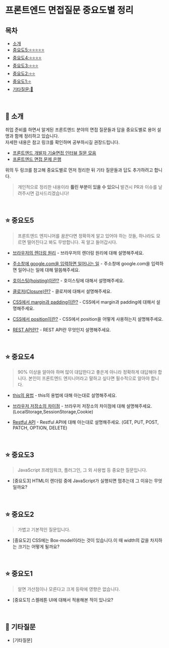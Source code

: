 # 프론트엔드 면접질문 중요도별 정리

## 목차

- [소개](#bow-소개)
- [중요도5:⭐️⭐️⭐️⭐️⭐️](#star-중요도5)
- [중요도4:⭐️⭐️⭐️⭐️](#star-중요도4)
- [중요도3:⭐️⭐️⭐️](#star-중요도3)
- [중요도2:⭐️⭐️](#star-중요도2)
- [중요도1:⭐️](#star-중요도1)
- [기타질문:🌟](#star2-기타질문)

<br>

## :bow: 소개

취업 준비를 하면서 알게된 프론트엔드 분야의 면접 질문들과 답을 중요도별로 용어 설명과 함께 정리하고 있습니다.
<br>
자세한 내용은 참고 링크를 확인하며 공부하시길 권장드립니다.

- [프론트엔드 개발자 기술면접 인터뷰 질문 모음](https://realmojo.tistory.com/300)
  <br>
- [프론트엔드 면접 문제 은행](https://h5bp.org/Front-end-Developer-Interview-Questions/translations/korean/)

위의 두 링크를 참고해 중요도별로 먼저 정리한 뒤 기타 질문들과 답도 추가하려고 합니다.

> 개인적으로 정리한 내용이라 **틀린 부분이 있을 수 있으니** 발견시 PR과 이슈를 날려주시면 감사드리겠습니다!

<br>

## :star: 중요도5

> 프론트엔드 엔지니어를 꿈꾼다면 정확하게 알고 있어야 하는 것들, 하나라도 모르면 떨어진다고 봐도 무방합니다. 꼭 알고 들어갑시다.

- [브라우저의 렌더링 원리](https://github.com/Esoolgnah/Frontend-Interview-Questions/blob/main/Notes/important-5/browser-rendering.md) - 브라우저의 렌더링 원리에 대해 설명해주세요.

- [주소창에 google.com을 입력하면 일어나는 일](https://github.com/Esoolgnah/Frontend-Interview-Questions/blob/main/Notes/important-5/what-happens-when-type-google.md) - 주소창에 google.com을 입력하면 일어나는 일에 대해 말씀해주세요.

- [호이스팅(hoisting)이란?](https://github.com/Esoolgnah/Frontend-Interview-Questions/blob/main/Notes/important-5/hoisting.md) - 호이스팅에 대해서 설명해주세요.

- [클로저(Closure)란?](https://github.com/Esoolgnah/Frontend-Interview-Questions/blob/main/Notes/important-5/closure.md) - 클로저에 대해서 설명해주세요.

- [CSS에서 margin과 padding이란?](https://github.com/Esoolgnah/Frontend-Interview-Questions/blob/main/Notes/important-5/margin-padding.md) - CSS에서 margin과 padding에 대해서 설명해주세요.

- [CSS에서 position이란?](https://github.com/Esoolgnah/Frontend-Interview-Questions/blob/main/Notes/important-5/position.md) - CSS에서 position을 어떻게 사용하는지 설명해주세요.

- [REST API란?](https://github.com/Esoolgnah/Frontend-Interview-Questions/blob/main/Notes/important-5/rest-api.md) - REST API란 무엇인지 설명해주세요.

<br>

## :star: 중요도4

> 90% 이상을 알아야 하며 많이 대답한다고 좋은게 아니라 정확하게 대답해야 합니다. 본인이 프론트엔드 엔지니어라고 말하고 싶다면 필수적으로 알아야 합니다.

- [this의 용법](https://github.com/Esoolgnah/Frontend-Interview-Questions/blob/main/Notes/important-4/this.md) - this의 용법에 대해 아는대로 설명해주세요.

- [브라우저 저장소의 차이점](https://github.com/Esoolgnah/Frontend-Interview-Questions/blob/main/Notes/important-4/web-storage.md) - 브라우저 저장소의 차이점에 대해 설명해주세요. (LocalStorage,SessionStorage,Cookie)

- [Restful API](https://github.com/Esoolgnah/Frontend-Interview-Questions/blob/main/Notes/important-4/restful-api.md) - Restful API에 대해 아는대로 설명해주세요. (GET, PUT, POST, PATCH, OPTION, DELETE)

<br>

## :star: 중요도3

> JavaScript 프레임워크, 플러그인, 그 외 사용법 등 중요한 질문입니다.

- [중요도3] HTML이 렌더링 중에 JavaScript가 실행되면 멈추는데 그 이유는 무엇일까요?

<br>

## :star: 중요도2

> 가볍고 기본적인 질문입니다.

- [중요도2] CSS에는 Box-model이라는 것이 있습니다.이 때 width의 값을 차지하는 크기는 어떻게 될까요?

<br>

## :star: 중요도1

> 알면 가산점이나 모른다고 크게 등락에 영향은 없습니다.

- [중요도1] 스켈레톤 UI에 대해서 적용해본 적이 있나요?

<br>

## :star2: 기타질문

- [기타질문]
